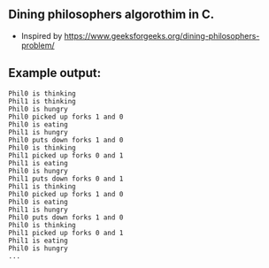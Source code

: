 ## Dining philosophers algorothim in C.
- Inspired by https://www.geeksforgeeks.org/dining-philosophers-problem/

## Example output:
~~~
Phil0 is thinking
Phil1 is thinking
Phil0 is hungry
Phil0 picked up forks 1 and 0
Phil0 is eating
Phil1 is hungry
Phil0 puts down forks 1 and 0
Phil0 is thinking
Phil1 picked up forks 0 and 1
Phil1 is eating
Phil0 is hungry
Phil1 puts down forks 0 and 1
Phil1 is thinking
Phil0 picked up forks 1 and 0
Phil0 is eating
Phil1 is hungry
Phil0 puts down forks 1 and 0
Phil0 is thinking
Phil1 picked up forks 0 and 1
Phil1 is eating
Phil0 is hungry
...
~~~
